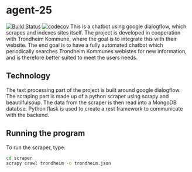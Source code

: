 # agent-25
[![Build Status](https://travis-ci.com/vegarab/agent-25.svg?token=L9RN2jPDa7p43DCcYhYZ&branch=dev)](https://travis-ci.com/vegarab/agent-25)
[![codecov](https://codecov.io/gh/vegarab/agent-25/branch/dev/graph/badge.svg?token=ArL47bWQSN)](https://codecov.io/gh/vegarab/agent-25)
This is a chatbot using google dialogflow, which scrapes and indexes sites
itself. The project is developed in cooperation with Trondheim Kommune, where
the goal is to integrate this with their website. The end goal is to have a 
fully automated chatbot which periodically searches Trondheim Kommunes 
webistes for new information, and is therefore better suited to meet the users
needs. 

## Technology
The text processing part of the project is built around google dialogflow.
The scraping part is made up of a python scraper using scrapy and beautilfulsoup. 
The data from the scraper is then read into a MongoDB databse. Python flask is 
used to create a rest framework to communicate with the backend.

## Running the program
To run the scraper, type:
```bash
cd scraper
scrapy crawl trondheim -o trondheim.json
```

